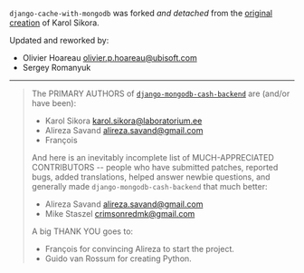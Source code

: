``django-cache-with-mongodb`` was forked _and detached_ from the [original creation](https://github.com/Alir3z4/django-mongodb-cash-backend) of Karol Sikora.

Updated and reworked by:
 - Olivier Hoareau <olivier.p.hoareau@ubisoft.com>
 - Sergey Romanyuk

________

> The PRIMARY AUTHORS of [``django-mongodb-cash-backend``](https://github.com/Alir3z4/django-mongodb-cash-backend) are (and/or have been):
> 
> * Karol Sikora <karol.sikora@laboratorium.ee>
> * Alireza Savand <alireza.savand@gmail.com>
> * François‎
> 
> And here is an inevitably incomplete list of MUCH-APPRECIATED CONTRIBUTORS --
> people who have submitted patches, reported bugs, added translations, helped
> answer newbie questions, and generally made ``django-mongodb-cash-backend`` that much better:
> 
> * Alireza Savand <alireza.savand@gmail.com>
> * Mike Staszel <crimsonredmk@gmail.com>
> 
> 
> A big THANK YOU goes to:
> 
> * François‎ for convincing Alireza to start the project.
> * Guido van Rossum for creating Python.
> 